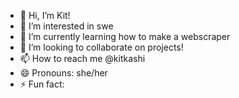 - 👋 Hi, I’m Kit!
- 👀 I’m interested in swe
- 🌱 I’m currently learning how to make a webscraper
- 💞️ I’m looking to collaborate on projects!
- 📫 How to reach me @kitkashi    
- 😄 Pronouns: she/her
- ⚡ Fun fact: 

<!---
kitkashi/kitkashi is a ✨ special ✨ repository because its `README.md` (this file) appears on your GitHub profile.
You can click the Preview link to take a look at your changes.
--->
